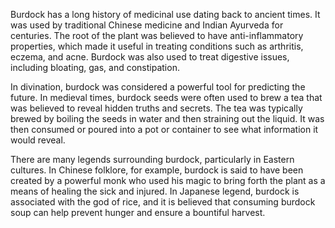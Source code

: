  Burdock has a long history of medicinal use dating back to ancient times. It was used by traditional Chinese medicine and Indian Ayurveda for centuries. The root of the plant was believed to have anti-inflammatory properties, which made it useful in treating conditions such as arthritis, eczema, and acne. Burdock was also used to treat digestive issues, including bloating, gas, and constipation.

 In divination, burdock was considered a powerful tool for predicting the future. In medieval times, burdock seeds were often used to brew a tea that was believed to reveal hidden truths and secrets. The tea was typically brewed by boiling the seeds in water and then straining out the liquid. It was then consumed or poured into a pot or container to see what information it would reveal.

 There are many legends surrounding burdock, particularly in Eastern cultures. In Chinese folklore, for example, burdock is said to have been created by a powerful monk who used his magic to bring forth the plant as a means of healing the sick and injured. In Japanese legend, burdock is associated with the god of rice, and it is believed that consuming burdock soup can help prevent hunger and ensure a bountiful harvest.